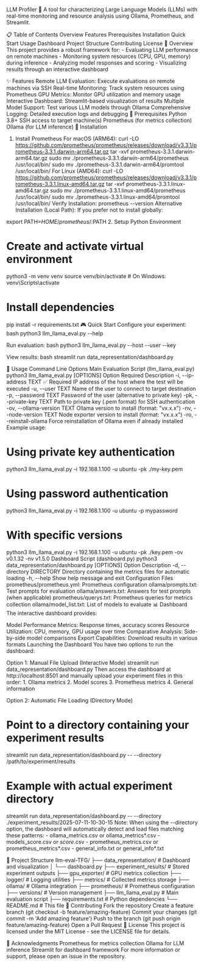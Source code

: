 LLM Profiler
🚀 A tool for characterizing Large Language Models (LLMs) with real-time monitoring and resource analysis using Ollama, Prometheus, and Streamlit.

📋 Table of Contents
Overview
Features
Prerequisites
Installation
Quick Start
Usage
Dashboard
Project Structure
Contributing
License
🎯 Overview
This project provides a robust framework for: - Evaluating LLM performance on remote machines - Monitoring system resources (CPU, GPU, memory) during inference - Analyzing model responses and scoring - Visualizing results through an interactive dashboard

✨ Features
Remote LLM Evaluation: Execute evaluations on remote machines via SSH
Real-time Monitoring: Track system resources using Prometheus
GPU Metrics: Monitor GPU utilization and memory usage
Interactive Dashboard: Streamlit-based visualization of results
Multiple Model Support: Test various LLM models through Ollama
Comprehensive Logging: Detailed execution logs and debugging
🔧 Prerequisites
Python 3.8+
SSH access to target machine(s)
Prometheus (for metrics collection)
Ollama (for LLM inference)
🚀 Installation
1. Install Prometheus
For macOS (ARM64):
curl -LO https://github.com/prometheus/prometheus/releases/download/v3.3.1/prometheus-3.3.1.darwin-arm64.tar.gz
tar -xvf prometheus-3.3.1.darwin-arm64.tar.gz
sudo mv ./prometheus-3.3.1.darwin-arm64/prometheus /usr/local/bin/
sudo mv ./prometheus-3.3.1.darwin-arm64/promtool /usr/local/bin/
For Linux (AMD64):
curl -LO https://github.com/prometheus/prometheus/releases/download/v3.3.1/prometheus-3.3.1.linux-amd64.tar.gz
tar -xvf prometheus-3.3.1.linux-amd64.tar.gz
sudo mv ./prometheus-3.3.1.linux-amd64/prometheus /usr/local/bin/
sudo mv ./prometheus-3.3.1.linux-amd64/promtool /usr/local/bin/
Verify Installation:
prometheus --version
Alternative Installation (Local Path):
If you prefer not to install globally:

export PATH=$HOME/prometheus/:$PATH
2. Setup Python Environment
# Create and activate virtual environment
python3 -m venv venv
source venv/bin/activate  # On Windows: venv\Scripts\activate

# Install dependencies
pip install -r requirements.txt
🎮 Quick Start
Configure your experiment: bash python3 llm_llama_eval.py --help

Run evaluation: bash python3 llm_llama_eval.py --host <remote-host> --user <username> --key <private-key-path>

View results: bash streamlit run data_representation/dashboard.py

📖 Usage
Command Line Options
Main Evaluation Script (llm_llama_eval.py)
python3 llm_llama_eval.py [OPTIONS]
Option	Required	Description
-i, --ip-address TEXT	✅ Required	IP address of the host where the test will be executed
-u, --user TEXT		Name of the user to connect to target destination
-p, --password TEXT		Password of the user (alternative to private key)
-pk, --private-key TEXT		Path to private key (.pem format) for SSH authentication
-ov, --ollama-version TEXT		Ollama version to install (format: "vx.x.x")
-nv, --node-version TEXT		Node exporter version to install (format: "vx.x.x")
-ro, --reinstall-ollama		Force reinstallation of Ollama even if already installed
Example usage:

# Using private key authentication
python3 llm_llama_eval.py -i 192.168.1.100 -u ubuntu -pk ./my-key.pem

# Using password authentication
python3 llm_llama_eval.py -i 192.168.1.100 -u ubuntu -p mypassword

# With specific versions
python3 llm_llama_eval.py -i 192.168.1.100 -u ubuntu -pk ./key.pem -ov v0.1.32 -nv v1.5.0
Dashboard Script (dashboard.py)
python3 data_representation/dashboard.py [OPTIONS]
Option	Description
-d, --directory DIRECTORY	Directory containing the metrics files for automatic loading
-h, --help	Show help message and exit
Configuration Files
prometheus/prometheus.yml: Prometheus configuration
ollama/prompts.txt: Test prompts for evaluation
ollama/answers.txt: Answers for test prompts (when applicable)
prometheus/querys.txt: Prometheus queries for metrics collection
ollama/model_list.txt: List of models to evaluate
📊 Dashboard
The interactive dashboard provides:

Model Performance Metrics: Response times, accuracy scores
Resource Utilization: CPU, memory, GPU usage over time
Comparative Analysis: Side-by-side model comparisons
Export Capabilities: Download results in various formats
Launching the Dashboard
You have two options to run the dashboard:

Option 1: Manual File Upload (Interactive Mode)
streamlit run data_representation/dashboard.py
Then access the dashboard at http://localhost:8501 and manually upload your experiment files in this order: 1. Ollama metrics 2. Model scores
3. Prometheus metrics 4. General information

Option 2: Automatic File Loading (Directory Mode)
# Point to a directory containing your experiment results
streamlit run data_representation/dashboard.py -- --directory /path/to/experiment/results

# Example with actual experiment directory
streamlit run data_representation/dashboard.py -- --directory ./experiment_results/2025-07-11-10-30-15
Note: When using the --directory option, the dashboard will automatically detect and load files matching these patterns: - ollama_metrics.csv or ollama_metrics*.csv - models_score.csv or *score*.csv - prometheus_metrics.csv or prometheus_metrics*.csv - general_info.txt or general_info*.txt

📁 Project Structure
llm-eval-TFG/
├── data_representation/     # Dashboard and visualization
│   └── dashboard.py
├── experiment_results/      # Stored experiment outputs
├── gpu_exporter/           # GPU metrics collection
├── logger/                 # Logging utilities
├── metrics/                # Collected metrics storage
├── ollama/                 # Ollama integration
├── prometheus/             # Prometheus configuration
├── versions/               # Version management
├── llm_llama_eval.py      # Main evaluation script
├── requirements.txt        # Python dependencies
└── README.md              # This file
🤝 Contributing
Fork the repository
Create a feature branch (git checkout -b feature/amazing-feature)
Commit your changes (git commit -m 'Add amazing feature')
Push to the branch (git push origin feature/amazing-feature)
Open a Pull Request
📄 License
This project is licensed under the MIT License - see the LICENSE file for details.

🙏 Acknowledgments
Prometheus for metrics collection
Ollama for LLM inference
Streamlit for dashboard framework
For more information or support, please open an issue in the repository.